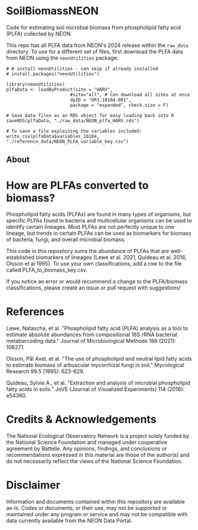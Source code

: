 # SoilBiomassNEON
Code for estimating soil microbial biomass from phospholipid fatty acid (PLFA) collected by NEON.

This repo has all PLFA data from NEON's 2024 release within the `raw_data` directory. To use for a different set of files, first download the PLFA data from NEON using the `neonUtilities` package:

```
# # install neonUtilities - can skip if already installed
# install.packages("neonUtilities")

library(neonUtilities)
plfaData <- loadByProduct(site = "HARV",
						#site="all", # Can download all sites at once
						dpID = "DP1.10104.001", 
						package = "expanded", check.size = F)

# Save data files as an RDS object for easy loading back into R
saveRDS(plfaData, "./raw_data/NEON_plfa_HARV.rds")

# To save a file explaining the variables included:
write_csv(plfaData$variables_10104, "./reference_data/NEON_PLFA_variable_key.csv")

```
## About
# How are PLFAs converted to biomass?
Phospholipid fatty acids (PLFAs) are found in many types of organisms, but specific PLFAs found in bacteria and multicellular organisms can be used to identify certain lineages. Most PLFAs are not perfectly unique to one lineage, but trends in certain PLFAs can be used as biomarkers for biomass of bacteria, fungi, and overall microbial biomass. 

This code in this repository sums the abundance of PLFAs that are well-established biomarkers of lineages (Lewe et al. 2021, Quideau et al. 2016, Olsson et al 1995). To use your own classifications, add a row to the file called PLFA_to_biomass_key.csv.

If you notice an error or would recommend a change to the PLFA/biomass classifications, please create an issue or pull request with suggestions! 

# References 

Lewe, Natascha, et al. "Phospholipid fatty acid (PLFA) analysis as a tool to estimate absolute abundances from compositional 16S rRNA bacterial metabarcoding data." Journal of Microbiological Methods 188 (2021): 106271.

Olsson, Pål Axel, et al. "The use of phospholipid and neutral lipid fatty acids to estimate biomass of arbuscular mycorrhizal fungi in soil." Mycological Research 99.5 (1995): 623-629.

Quideau, Sylvie A., et al. "Extraction and analysis of microbial phospholipid fatty acids in soils." JoVE (Journal of Visualized Experiments) 114 (2016): e54360.

# Credits & Acknowledgements

The National Ecological Observatory Network is a project solely funded by the National Science Foundation and managed under cooperative agreement by Battelle. Any opinions, findings, and conclusions or recommendations expressed in this material are those of the author(s) and do not necessarily reflect the views of the National Science Foundation.

# Disclaimer
Information and documents contained within this repository are available as-is. Codes or documents, or their use, may not be supported or maintained under any program or service and may not be compatible with data currently available from the NEON Data Portal.
